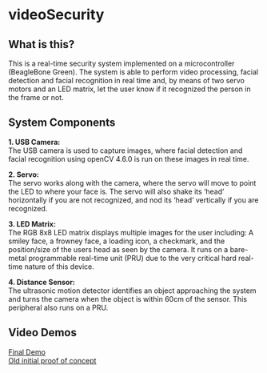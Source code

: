 # videoSecurity

## What is this? ##
This is a real-time security system implemented on a microcontroller (BeagleBone Green). The system is able to perform video processing, facial detection and facial recognition in real time and, by means of two servo motors and an LED matrix, let the user know if it recognized the person in the frame or not.

## System Components ##
**1\. USB Camera:** \
The USB camera is used to capture images, where facial detection and facial recognition using openCV 4.6.0 is run on these images in real time.

**2\. Servo:** \
The servo works along with the camera, where the servo will move to point the LED to where your face is. The servo will also shake its ‘head’ horizontally if you are not recognized, and nod its ‘head’ vertically if you are recognized.

**3\. LED Matrix:** \
The RGB 8x8 LED matrix displays multiple images for the user including: A smiley face, a frowney face, a loading icon, a checkmark, and the position/size of the users head as seen by the camera. It runs on a bare-metal programmable real-time unit (PRU) due to the very critical hard real-time nature of this device.

**4\. Distance Sensor:**  \
The ultrasonic motion detector identifies an object approaching the system and turns the camera when the object is within 60cm of the sensor. This peripheral also runs on a PRU.

## Video Demos ##

[Final Demo](https://www.youtube.com/shorts/5ZF8nbTvUDc)    
[Old initial proof of concept](https://www.youtube.com/shorts/GQ6ElP9bKJY)
